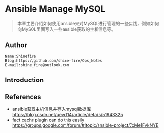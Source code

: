 # Ansible Manage MySQL

> 本章主要介绍如何使用ansible来对MySQL进行管理的一些实践，例如如何向MySQL里面写入一些ansible获取的主机信息等。

## Author

```
Name:Shinefire
Blog:https://github.com/shine-fire/Ops_Notes
E-mail:shine_fire@outlook.com
```

## Introduction





## References

- ansible获取主机信息并存入mysql数据库 https://blog.csdn.net/uevol14/article/details/51943325
- fact cache plugin can do this easily https://groups.google.com/forum/#!topic/ansible-project/7cMe1FvkNYE